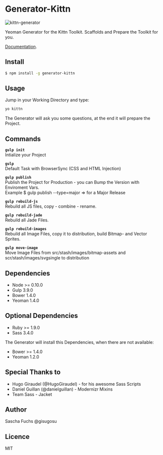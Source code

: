# Generator-Kittn

![kittn-generator](https://cloud.githubusercontent.com/assets/442468/8157040/9e662dd2-1351-11e5-999d-50ce79792d14.png)

Yeoman Generator for the Kittn Toolkit. Scaffolds and Prepare the Toolkit for you.

[Documentation](http://kittn.de). 

## Install

```bash
$ npm install -g generator-kittn
```

## Usage
Jump in your Working Directory and type: 

```bash
yo kittn
```

The Generator will ask you some questions, at the end it will prepare the Project. 

## Commands

**`gulp init`**<br>
Intialize your Project

**`gulp`**<br>
Default Task with BrowserSync (CSS and HTML Injection)

**`gulp publish`**<br>
Publish the Project for Production - you can Bump the Version with Enviroment Vars.<br>Example $ gulp publish --type=major => for a Major Release

**`gulp rebuild-js`**<br>
Rebuild all JS files, copy - combine - rename.

**`gulp rebuild-jade`**<br>
Rebuild all Jade Files.

**`gulp rebuild-images`**<br>
Rebuild all Image Files, copy it to distribution, build Bitmap- and Vector Sprites.

**`gulp move-image`**<br>
Move Image Files from src/stash/images/bitmap-assets and scr/stash/images/svgsingle to distribution

## Dependencies

- Node >= 0.10.0
- Gulp 3.9.0
- Bower 1.4.0
- Yeoman 1.4.0

## Optional Dependencies
- Ruby >= 1.9.0
- Sass 3.4.0

The Generator will install this Dependencies, when there are not available:

- Bower >= 1.4.0
- Yeoman 1.2.0

## Special Thanks to

- Hugo Giraudel (@HugoGiraudel) - for his awesome Sass Scripts
- Daniel Guillan (@danielguillan) - Modernizr Mixins
- Team Sass - Jacket

## Author
Sascha Fuchs @gisugosu

## Licence
MIT
